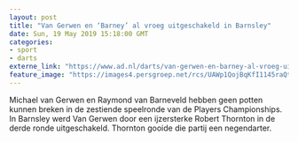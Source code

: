 ```yaml
---
layout: post
title: "Van Gerwen en ‘Barney’ al vroeg uitgeschakeld in Barnsley"
date: Sun, 19 May 2019 15:18:00 GMT
categories: 
- sport 
- darts 
externe_link: "https://www.ad.nl/darts/van-gerwen-en-barney-al-vroeg-uitgeschakeld-in-barnsley~a9980c04/"
feature_image: "https://images4.persgroep.net/rcs/UAWp1QojBqKfI1145raQtIxkCfw/diocontent/146296554/_fitwidth/400/?appId=21791a8992982cd8da851550a453bd7f&quality=0.7"
---
```


Michael van Gerwen en Raymond van Barneveld hebben geen potten kunnen breken in de zestiende speelronde van de Players Championships. In Barnsley werd Van Gerwen door een ijzersterke Robert Thornton in de derde ronde uitgeschakeld. Thornton gooide die partij een negendarter.

